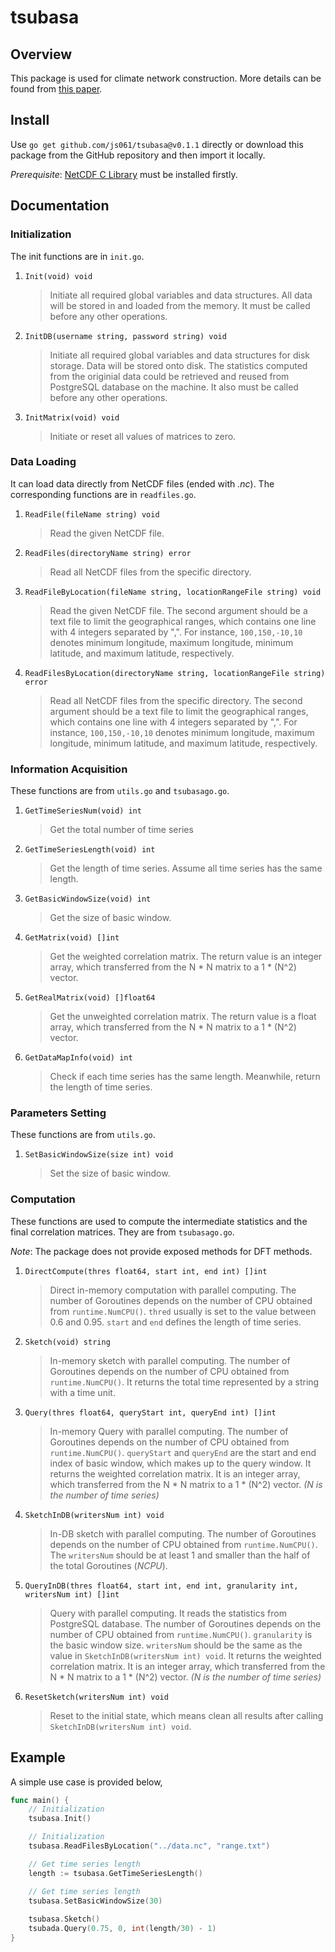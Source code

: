 # tsubasa
## Overview
This package is used for climate network construction. More details can be found from [this paper](https://dl.acm.org/doi/abs/10.1145/3514221.3526177).
## Install
Use `go get github.com/js061/tsubasa@v0.1.1` directly or download this package from the GitHub repository and then import it locally.

*Prerequisite*: [NetCDF C Library](https://downloads.unidata.ucar.edu/netcdf/) must be installed firstly.
## Documentation
### Initialization
The init functions are in `init.go`.

1. `Init(void) void`
	> Initiate all required global variables and data structures. All data will be stored in and loaded from the memory. It must be called before any other operations.


2. `InitDB(username string, password string) void`
	> Initiate all required global variables and data structures for disk storage. Data will be stored onto disk. The statistics computed from the originial data could be retrieved and reused from PostgreSQL database on the machine. It also must be called before any other operations.


3. `InitMatrix(void) void`
	> Initiate or reset all values of matrices to zero.


### Data Loading
It can load data directly from NetCDF files (ended with *.nc*). The corresponding functions are in `readfiles.go`.

1. `ReadFile(fileName string) void`
	> Read the given NetCDF file.


2. `ReadFiles(directoryName string) error`
	> Read all NetCDF files from the specific directory.


3. `ReadFileByLocation(fileName string, locationRangeFile string) void`
	> Read the given NetCDF file. The second argument should be a text file to limit the geographical ranges, which contains one line with 4 integers separated by ",". For instance, `100,150,-10,10` denotes minimum longitude, maximum longitude, minimum latitude, and maximum latitude, respectively.


4. `ReadFilesByLocation(directoryName string, locationRangeFile string) error`
	> Read all NetCDF files from the specific directory. The second argument should be a text file to limit the geographical ranges, which contains one line with 4 integers separated by ",". For instance, `100,150,-10,10` denotes minimum longitude, maximum longitude, minimum latitude, and maximum latitude, respectively.

### Information Acquisition
These functions are from `utils.go` and `tsubasago.go`.

1. `GetTimeSeriesNum(void) int`
	> Get the total number of time series


2. `GetTimeSeriesLength(void) int`
	> Get the length of time series. Assume all time series has the same length.


3. `GetBasicWindowSize(void) int`
	> Get the size of basic window.


4. `GetMatrix(void) []int`
	> Get the weighted correlation matrix. The return value is an integer array, which transferred from the N * N matrix to a 1 * (N^2) vector.


5. `GetRealMatrix(void) []float64`
	> Get the unweighted correlation matrix. The return value is a float array, which transferred from the N * N matrix to a 1 * (N^2) vector.


6. `GetDataMapInfo(void) int`
	> Check if each time series has the same length. Meanwhile, return the length of time series.

### Parameters Setting
These functions are from `utils.go`.

1.  `SetBasicWindowSize(size int) void`
	> Set the size of basic window.

### Computation
These functions are used to compute the intermediate statistics and the final correlation matrices. They are from `tsubasago.go`.

*Note*: The package does not provide exposed methods for DFT methods.

1. `DirectCompute(thres float64, start int, end int) []int`
	> Direct in-memory computation with parallel computing. The number of Goroutines depends on the number of CPU obtained from `runtime.NumCPU()`. `thred` usually is set to the value between 0.6 and 0.95. `start` and `end` defines the length of time series.


2. `Sketch(void) string`
	> In-memory sketch with parallel computing. The number of Goroutines depends on the number of CPU obtained from `runtime.NumCPU()`. It returns the total time represented by a string with a time unit.


3. `Query(thres float64, queryStart int, queryEnd int) []int`
	> In-memory Query with parallel computing. The number of Goroutines depends on the number of CPU obtained from `runtime.NumCPU()`. `queryStart` and `queryEnd` are the start and end index of basic window, which makes up to the query window. It returns the weighted correlation matrix. It is an integer array, which transferred from the N * N matrix to a 1 * (N^2) vector. *(N is the number of time series)*


4. `SketchInDB(writersNum int) void`
	> In-DB sketch with parallel computing. The number of Goroutines depends on the number of CPU obtained from `runtime.NumCPU()`. The `writersNum` should be at least 1 and smaller than the half of the total Goroutines (*NCPU*).


5. `QueryInDB(thres float64, start int, end int, granularity int, writersNum int) []int`
	> Query with parallel computing. It reads the statistics from PostgreSQL database. The number of Goroutines depends on the number of CPU obtained from `runtime.NumCPU()`. `granularity` is the basic window size. `writersNum` should be the same as the value in `SketchInDB(writersNum int) void`. It returns the weighted correlation matrix. It is an integer array, which transferred from the N * N matrix to a 1 * (N^2) vector. *(N is the number of time series)*


6. `ResetSketch(writersNum int) void`
	> Reset to the initial state, which means clean all results after calling `SketchInDB(writersNum int) void`.


## Example
A simple use case is provided below,
```go
func main() {
	// Initialization
	tsubasa.Init()

	// Initialization
	tsubasa.ReadFilesByLocation("../data.nc", "range.txt")

	// Get time series length
	length := tsubasa.GetTimeSeriesLength()

	// Get time series length
	tsubasa.SetBasicWindowSize(30)
	
	tsubasa.Sketch()
	tsubada.Query(0.75, 0, int(length/30) - 1)
}
```